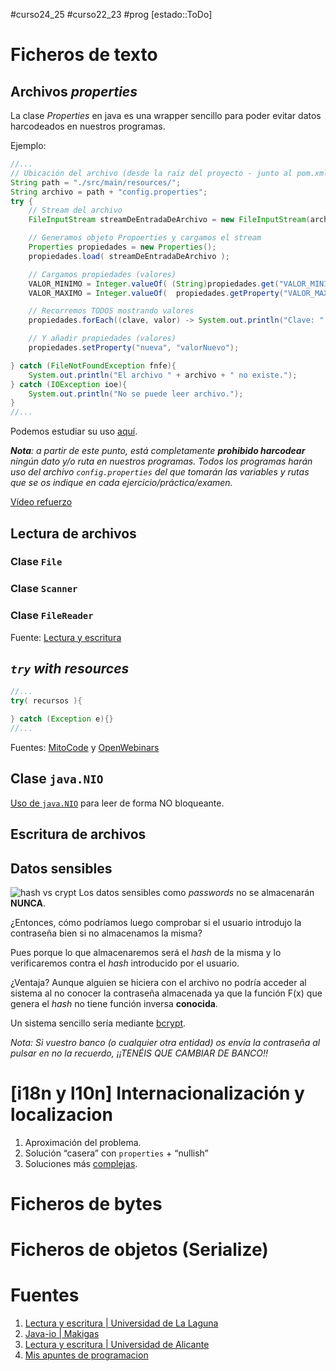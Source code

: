 #curso24_25 #curso22_23 #prog [estado::ToDo]

# Ficheros de texto

## Archivos _properties_
La clase _Properties_ en java es una wrapper sencillo para poder evitar datos harcodeados en nuestros programas.

Ejemplo:
```java
//...
// Ubicación del archivo (desde la raíz del proyecto - junto al pom.xml)
String path = "./src/main/resources/";
String archivo = path + "config.properties";
try {
    // Stream del archivo
    FileInputStream streamDeEntradaDeArchivo = new FileInputStream(archivo);

    // Generamos objeto Propoerties y cargamos el stream
    Properties propiedades = new Properties();
    propiedades.load( streamDeEntradaDeArchivo );

    // Cargamos propiedades (valores)
    VALOR_MINIMO = Integer.valueOf( (String)propiedades.get("VALOR_MINIMO") );
    VALOR_MAXIMO = Integer.valueOf(  propiedades.getProperty("VALOR_MAXIMO") );

    // Recorremos TODOS mostrando valores
    propiedades.forEach((clave, valor) -> System.out.println("Clave: " + clave + " - valor= " + valor)  );

    // Y añadir propiedades (valores)
    propiedades.setProperty("nueva", "valorNuevo");

} catch (FileNotFoundException fnfe){
    System.out.println("El archivo " + archivo + " no existe.");
} catch (IOException ioe){
    System.out.println("No se puede leer archivo.");
}
//...
```

Podemos estudiar su uso [aquí](https://www.arquitecturajava.com/java-properties-files-y-como-usarlos/).

_**Nota**: a partir de este punto, está completamente **prohibido harcodear** ningún dato y/o ruta en nuestros programas. Todos los programas harán uso del archivo `config.properties` del que tomarán las variables y rutas que se os indique en cada ejercicio/práctica/examen._

[Vídeo refuerzo](https://www.youtube.com/watch?v=v8ToJLBBfq8&list=PLTd5ehIj0goOxCwlYFWTKCYH1KeUx1qB1)

## Lectura de archivos

### Clase `File`
### Clase `Scanner`
### Clase `FileReader`
Fuente: [Lectura y escritura](https://campusvirtual.ull.es/ocw/pluginfile.php/15444/mod_resource/content/1/Tema%205.%20Manejo%20de%20ficheros%20en%20Java.pdf)

## _`try` with resources_
```java
//...
try( recursos ){

} catch (Exception e){}
//...
```

Fuentes: [MitoCode](https://www.youtube.com/watch?v=tjSzhUGB1LE) y [OpenWebinars](https://www.youtube.com/watch?v=_5Pokz2sVUw)


## Clase `java.NIO`
[Uso de `java.NIO`](https://www.delftstack.com/es/howto/java/java-nio-package/) para leer de forma NO bloqueante.

## Escritura de archivos

## Datos sensibles
![hash vs crypt](https://miro.medium.com/v2/resize:fit:720/format:webp/0*fL1xaUrKT2cDFhZF)
Los datos sensibles como _passwords_ no se almacenarán **NUNCA**. 

¿Entonces, cómo podríamos luego comprobar si el usuario introdujo la contraseña bien si no almacenamos la misma?

Pues porque lo que almacenaremos será el _hash_ de la misma y lo verificaremos contra el _hash_ introducido por el usuario.

¿Ventaja? Aunque alguien se hiciera con el archivo no podría acceder al sistema al no conocer la contraseña almacenada ya que la función F(x) que genera el _hash_ no tiene función inversa **conocida**.

Un sistema sencillo sería mediante [bcrypt](https://dzone.com/articles/hashing-passwords-in-java-with-bcrypt).

_Nota: Si vuestro banco (o cualquier otra entidad) os envía la contraseña al pulsar en no la recuerdo, ¡¡TENÉIS QUE CAMBIAR DE BANCO!!_


# [i18n y l10n] Internacionalización y localizacion
1. Aproximación del problema.
2. Solución “casera” con `properties` + “nullish”
3. Soluciones más [complejas](https://picodotdev.github.io/blog-bitix/2020/12/internacionalizar-localizar-y-dar-formato-a-cadenas-numeros-importes-y-fechas-en-java/).

# Ficheros de bytes



# Ficheros de objetos (Serialize)


# Fuentes
1. [Lectura y escritura | Universidad de La Laguna](https://campusvirtual.ull.es/ocw/pluginfile.php/15444/mod_resource/content/1/Tema%205.%20Manejo%20de%20ficheros%20en%20Java.pdf)
2. [Java-io | Makigas](https://www.makigas.es/series/java-io)
3. [Lectura y escritura | Universidad de Alicante](https://www.dlsi.ua.es/asignaturas/prog3/java_io.html)
4. [Mis apuntes de programacion](https://misapuntesdeprogramacion.wordpress.com/2013/02/14/paquete-java-io/)